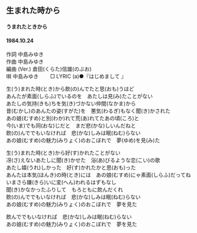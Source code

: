 ## 生まれた時から
#### うまれたときから
#### 1984.10.24
  

作詞  中島みゆき        
作曲 中島みゆき       
編曲 (Ver.)   倉田(くらた)信雄(のぶお)   
唄  中島みゆき　　
□ LYRIC (a)●『はじめまして 』  　
  
  
生(う)まれた時(とき)から飲(の)んでたと思(おも)うほど  
あんたが素面(しらふ)でいるのを　あたしは見(み)たことがない  
あたしの気持(きも)ちを気(き)づかない仲間(なかま)から  
昔(むかし)のあんたの姿(すがた)を　悪気(わるぎ)もなく聞(き)かされた  
あの娘(むすめ)と別(わか)れて荒(あ)れてたあの頃(ころ)と  
今(いま)でも同(おな)じだと　まだ悲(かな)しいんだねと  
飲(の)んででもいなければ　悲(かな)しみは眠(ねむ)らない  
あの娘(むすめ)の魅力(みりょく)のおこぼれで　夢(ゆめ)を見(み)た  
  
生(う)まれた時(とき)から好(す)かれたことがない  
冴(さ)えないあたしに聞(き)かせた　浴(あ)びるような恋(こい)の歌  
あたし嬉(うれ)しかった　好(す)かれたかと思(おも)った  
あんたは本気(ほんき)の時(とき)には　あの娘(むすめ)にゃ素面(しらふ)だってね  
いまさら嫌(きら)いに変(へん)われるはずもなし  
聞(き)かなかったふりして　もろともに飲んだくれ  
飲(の)んででもいなければ　悲(かな)しみは眠(ねむ)らない  
あの娘(むすめ)の魅力(みりょく)のおこぼれで　夢を見た  
  
飲んででもいなければ　悲(かな)しみは眠(ねむ)らない  
あの娘(むすめ)の魅力(みりょく)のおこぼれで　夢を見た  